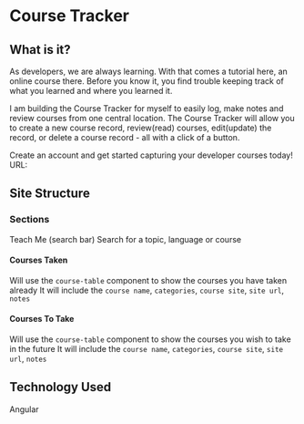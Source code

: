 # Course Tracker

## What is it?

As developers, we are always learning. With that comes a tutorial here, an online course there. Before you know it, you find trouble keeping track of what you learned and where you learned it.

I am building the Course Tracker for myself to easily log, make notes and review courses from one central location. The Course Tracker will allow you to create a new course record, review(read) courses, edit(update) the record, or delete a course record - all with a click of a button.

Create an account and get started capturing your developer courses today!
URL:

## Site Structure

### Sections
Teach Me (search bar) 
Search for a topic, language or course

#### Courses Taken
Will use the `course-table` component to show the courses you have taken already
It will include the `course name`, `categories`, `course site`, `site url`, `notes`

#### Courses To Take
Will use the `course-table` component to show the courses you wish to take in the future
It will include the `course name`, `categories`, `course site`, `site url`, `notes`


## Technology Used
Angular 

